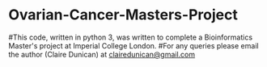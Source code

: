 # Ovarian-Cancer-Masters-Project
#This code, written in python 3, was written to complete a Bioinformatics Master's project at Imperial College London.
#For any queries please email the author (Claire Dunican) at clairedunican@gmail.com

